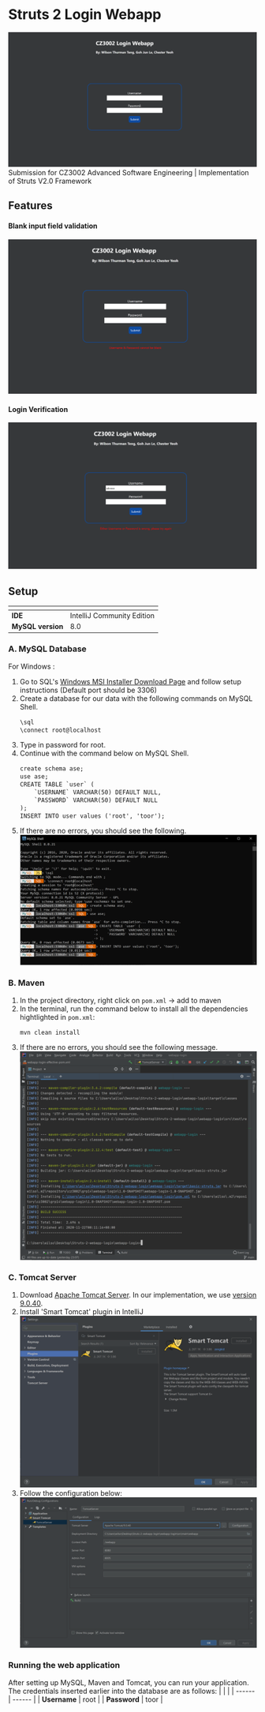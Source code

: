 # Struts 2 Login Webapp
![](https://github.com/wilsonteng97/Struts-2-webapp-login/raw/main/res/LoginJSP.png)
Submission for CZ3002 Advanced Software Engineering | Implementation of Struts V2.0 Framework

## Features
#### Blank input field validation 
![](https://github.com/wilsonteng97/Struts-2-webapp-login/raw/main/res/LoginJSP_blankError.png)
#### Login Verification
![](https://github.com/wilsonteng97/Struts-2-webapp-login/raw/main/res/LoginJSP_LoginFail.png)

## Setup
| <!-- --> | <!-- --> |
| ------ | ------ |
| **IDE** | IntelliJ Community Edition |
| **MySQL version** | 8.0 |


### A. MySQL Database
For Windows :
1. Go to SQL's [Windows MSI Installer Download Page](https://dev.mysql.com/downloads/installer/) and follow setup instructions (Default port should be 3306)
2. Create a database for our data with the following commands on MySQL Shell.
    ```
    \sql
    \connect root@localhost
    ```
3. Type in password for root.
4. Continue with the command below on MySQL Shell.
    ```
    create schema ase;
    use ase;
    CREATE TABLE `user` (
        `USERNAME` VARCHAR(50) DEFAULT NULL,
        `PASSWORD` VARCHAR(50) DEFAULT NULL
    );
    INSERT INTO user values ('root', 'toor');
    ```
3. If there are no errors, you should see the following.
![](https://github.com/wilsonteng97/Struts-2-webapp-login/raw/main/res/mysql_setup2.png)

### B. Maven
1. In the project directory, right click on `pom.xml` -> add to maven
2. In the terminal, run the command below to install all the dependencies hightlighted in `pom.xml`:
    ```sh
    mvn clean install
    ```
3. If there are no errors, you should see the following message.
![](https://github.com/wilsonteng97/Struts-2-webapp-login/raw/main/res/Maven_BuildSuccess.png)
    
### C. Tomcat Server
1. Download [Apache Tomcat Server](http://tomcat.apache.org/). In our implementation, we use [version 9.0.40](https://tomcat.apache.org/download-90.cgi).
2. Install 'Smart Tomcat' plugin in IntelliJ
![](https://github.com/wilsonteng97/Struts-2-webapp-login/raw/main/res/SmartTomcat_Plugin.png)
3. Follow the configuration below:
![](https://github.com/wilsonteng97/Struts-2-webapp-login/raw/main/res/SmartTomcat_Config.png)

### Running the web application
After setting up MySQL, Maven and Tomcat, you can run your application. The credentials inserted earlier into the database are as follows:
| <!-- --> | <!-- --> |
| ------ | ------ |
| **Username** | root |
| **Password** | toor |
